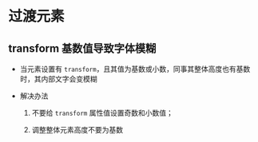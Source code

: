 # 过渡元素

## transform 基数值导致字体模糊

- 当元素设置有 `transform`，且其值为基数或小数，同事其整体高度也有基数时，其内部文字会变模糊

- 解决办法

    1. 不要给 `transform` 属性值设置奇数和小数值；

    2. 调整整体元素高度不要为基数
